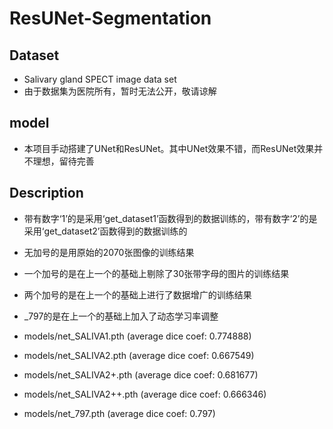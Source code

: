 # ResUNet-Segmentation
## Dataset
- Salivary gland SPECT image data set
- 由于数据集为医院所有，暂时无法公开，敬请谅解

## model
- 本项目手动搭建了UNet和ResUNet。其中UNet效果不错，而ResUNet效果并不理想，留待完善

## Description
- 带有数字‘1’的是采用‘get_dataset1’函数得到的数据训练的，带有数字‘2’的是采用‘get_dataset2’函数得到的数据训练的
- 无加号的是用原始的2070张图像的训练结果
- 一个加号的是在上一个的基础上剔除了30张带字母的图片的训练结果
- 两个加号的是在上一个的基础上进行了数据增广的训练结果
- _797的是在上一个的基础上加入了动态学习率调整

- models/net_SALIVA1.pth (average dice coef: 0.774888)
- models/net_SALIVA2.pth (average dice coef: 0.667549)
- models/net_SALIVA2+.pth (average dice coef: 0.681677)
- models/net_SALIVA2++.pth (average dice coef: 0.666346)
- models/net_797.pth (average dice coef: 0.797)
